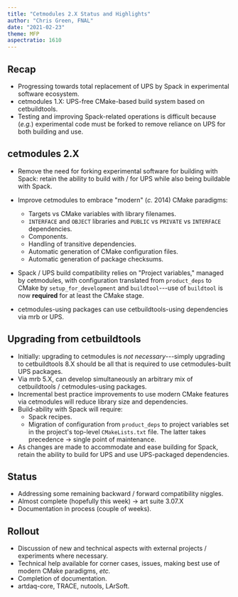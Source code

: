 ```yaml
---
title: "Cetmodules 2.X Status and Highlights"
author: "Chris Green, FNAL"
date: "2021-02-23"
theme: MFP
aspectratio: 1610
---
```


## Recap ##

* Progressing towards total replacement of UPS by Spack in experimental software ecosystem.
* cetmodules 1.X: UPS-free CMake-based build system based on cetbuildtools.
* Testing and improving Spack-related operations is difficult because (_e.g._) experimental code must be forked to remove reliance on UPS for both building and use.

## cetmodules 2.X ##

* Remove the need for forking experimental software for building with Spack: retain the ability to build with / for UPS while also being buildable with Spack.
* Improve cetmodules to embrace "modern" (_c._ 2014) CMake paradigms:  

	* Targets vs CMake variables with library filenames.
	* `INTERFACE` and `OBJECT` libraries and `PUBLIC` vs `PRIVATE` vs `INTERFACE` dependencies.
    * Components.
    * Handling of transitive dependencies.
    * Automatic generation of CMake configuration files.
    * Automatic generation of package checksums.

* Spack / UPS build compatibility relies on "Project variables," managed by cetmodules, with configuration translated from `product_deps` to CMake by `setup_for_development` and `buildtool`---use of `buildtool` is now **required** for at least the CMake stage.
* cetmodules-using packages can use cetbuildtools-using dependencies via mrb or UPS.

## Upgrading from cetbuildtools ##

* Initially: upgrading to cetmodules is _not necessary_---simply upgrading to cetbuildtools 8.X should be all that is required to use cetmodules-built UPS packages.
* Via mrb 5.X, can develop simultaneously an arbitrary mix of cetbuildtools / cetmodules-using packages.
* Incremental best practice improvements to use modern CMake features via cetmodules will reduce library size and dependencies.
* Build-ability with Spack will require:
  * Spack recipes.
  * Migration of configuration from `product_deps` to project variables set in the project's top-level `CMakeLists.txt` file. The latter takes precedence -> single point of maintenance.
* As changes are made to accommodate and ease building for Spack, retain the ability to build for UPS and use UPS-packaged dependencies.

## Status ##

* Addressing some remaining backward / forward compatibility niggles.
* Almost complete (hopefully this week) -> art suite 3.07.X
* Documentation in process (couple of weeks).

## Rollout ##

* Discussion of new and technical aspects with external projects / experiments where necessary.
* Technical help available for corner cases, issues, making best use of modern CMake paradigms, _etc._
* Completion of documentation.
* artdaq-core, TRACE, nutools, LArSoft.

